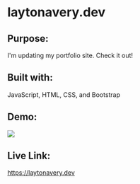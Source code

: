 # laytonavery.dev

## Purpose: 
I'm updating my portfolio site. Check it out!

## Built with: 
JavaScript, HTML, CSS, and Bootstrap

## Demo:
![](img/portfolioGIF.gif)

## Live Link:
https://laytonavery.dev

